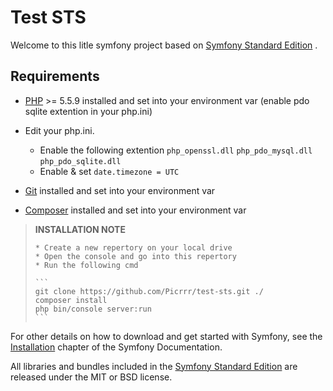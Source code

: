 # Test STS

Welcome to this litle symfony project based on [Symfony Standard Edition][2] .

## Requirements

* [PHP][3] >= 5.5.9 installed and set into your environment var (enable pdo sqlite extention in your php.ini)
* Edit your php.ini.
    * Enable the following extention 
    `php_openssl.dll` 
    `php_pdo_mysql.dll` 
    `php_pdo_sqlite.dll`
    * Enable & set `date.timezone = UTC`
    
* [Git][4] installed and set into your environment var
* [Composer][5] installed and set into your environment var

> **INSTALLATION NOTE**
>
>	  * Create a new repertory on your local drive
>	  * Open the console and go into this repertory
>	  * Run the following cmd
>
>     ```
>     git clone https://github.com/Picrrr/test-sts.git ./
>     composer install
>     php bin/console server:run
>     ```

For other details on how to download and get started with Symfony, see the
[Installation][1] chapter of the Symfony Documentation.

All libraries and bundles included in the [Symfony Standard Edition][2] are
released under the MIT or BSD license.

[1]:  https://symfony.com/doc/3.3/setup.html
[2]:  https://github.com/symfony/symfony-standard
[3]:  http://windows.php.net/download/
[4]:  https://git-scm.com/downloads
[5]:  https://getcomposer.org/doc/00-intro.md#using-the-installer